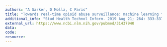 ```yaml
---
authors: "A Sarker, D Molla, C Paris"
title: "Towards real-time opioid abuse surveillance: machine learning for automatic characterization of opioid-related tweets"
additional_info: "Stud Health Technol Inform. 2019 Aug 21; 264: 333–337."
external_url: https://www.ncbi.nlm.nih.gov/pubmed/31437940  
data: 
code:
resource:
---
```

